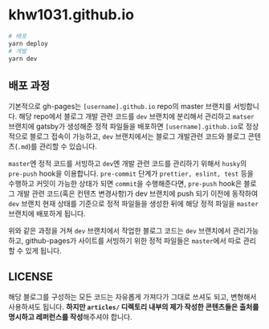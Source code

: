 # khw1031.github.io

```bash
# 배포
yarn deploy
# 개발
yarn dev
```

## 배포 과정

기본적으로 gh-pages는 `[username].github.io` repo의 master 브랜치를 서빙합니다. 해당 repo에서 블로그 개발 관련 코드를 `dev` 브랜치에 분리해서 관리하고 `matser` 브랜치에 gatsby가 생성해준 정적 파일들을 배포하면 `[username].github.io`로 정상적으로 블로그 접속이 가능하고, `dev` 브랜치에서는 블로그 개발관련 코드와 블로그 콘텐츠(`.md`)를 관리할 수 있습니다.

`master`엔 정적 코드를 서빙하고 `dev`엔 개발 관련 코드를 관리하기 위해서 `husky`의 `pre-push` hook을 이용합니다. `pre-commit` 단계가 `prettier, eslint, test` 등을 수행하고 커밋이 가능한 상태가 되면 `commit`을 수행해준다면, `pre-push` hook은 블로그 개발 관련 코드(혹은 컨텐츠 변경사항)가 dev 브랜치에 push 되기 이전에 동작하여 `dev` 브랜치 현재 상태를 기준으로 정적 파일들을 생성한 뒤에 해당 정적 파일을 `master` 브랜치에 배포하게 됩니다.

위와 같은 과정을 거쳐 `dev` 브랜치에서 작업한 블로그 코드는 `dev` 브랜치에서 관리가능하고, github-pages가 사이트를 서빙하기 위한 정적 파일들은 `master`에서 따로 관리할 수 있게 됩니다.

## LICENSE

해당 블로그를 구성하는 모든 코드는 자유롭게 가져다가 그대로 쓰셔도 되고, 변형해서 사용하셔도 됩니다. **하지만 `articles/` 디렉토리 내부의 제가 작성한 콘텐츠들은 출처를 명시하고 레퍼런스를 작성**해주셔야 합니다.
